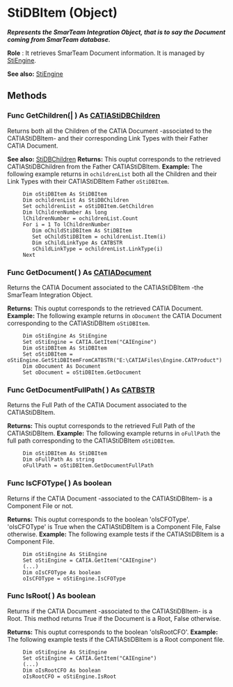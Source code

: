 # StiDBItem (Object)

**_Represents the SmarTeam Integration Object, that is to say the Document coming from SmarTeam database._**

**Role** : It retrieves SmarTeam Document information. It is managed by [StiEngine](../CATSmarTeamIntegInterfaces/interface_StiEngine_17314.md).

**See also:**      [StiEngine](../CATSmarTeamIntegInterfaces/interface_StiEngine_17314.md)

## Methods

### Func **GetChildren**(| ) As [CATIAStiDBChildren](../CATSmarTeamIntegInterfaces/interface_StiDBChildren_34351.md)

   Returns both all the Children of the CATIA Document -associated to the CATIAStiDBItem- and their corresponding Link Types with their Father CATIA Document.

**See also:**      [StiDBChildren](../CATSmarTeamIntegInterfaces/interface_StiDBChildren_34351.md) **Returns:**      This ouptut corresponds to the retrieved CATIAStiDBChildren from the Father CATIAStiDBItem.  **Example:**      The following example returns in `ochildrenList` both all the Children and their Link Types with their CATIAStiDBItem Father `oStiDBItem`.

```VBScript
     Dim oStiDBItem As StiDBItem
     Dim ochildrenList As StiDBChildren
     Set ochildrenList = oStiDBItem.GetChildren
     Dim lChildrenNumber As long
     lChildrenNumber = ochildrenList.Count
     For i = 1 To lChildrenNumber
        Dim oChildStiDBItem As StiDBItem
        Set oChildStiDBItem = ochildrenList.Item(i)
        Dim sChildLinkType As CATBSTR
        sChildLinkType = ochildrenList.LinkType(i)
     Next

```

### Func **GetDocument**( ) As [CATIADocument](../InfInterfaces/interface_Document_14456.md)

   Returns the CATIA Document associated to the CATIAStiDBItem -the SmarTeam Integration Object.

**Returns:**      This ouptut corresponds to the retrieved CATIA Document.  **Example:**      The following example returns in `oDocument` the CATIA Document corresponding to the CATIAStiDBItem `oStiDBItem`.

```VBScript
     Dim oStiEngine As StiEngine
     Set oStiEngine = CATIA.GetItem("CAIEngine")
     Dim oStiDBItem As StiDBItem
     Set oStiDBItem = oStiEngine.GetStiDBItemFromCATBSTR("E:\CATIAFiles\Engine.CATProduct")
     Dim oDocument As Document
     Set oDocument = oStiDBItem.GetDocument

```

### Func **GetDocumentFullPath**( ) As [CATBSTR](../System/typedef_CATBSTR_8129.md)

   Returns the Full Path of the CATIA Document associated to the CATIAStiDBItem.

**Returns:**      This ouptut corresponds to the retrieved Full Path of the CATIAStiDBItem.  **Example:**      The following example returns in `oFullPath` the full path corresponding to the CATIAStiDBItem `oStiDBItem`.

```VBScript
     Dim oStiDBItem As StiDBItem
     Dim oFullPath As string
     oFullPath = oStiDBItem.GetDocumentFullPath

```

### Func **IsCFOType**( ) As boolean

   Returns if the CATIA Document -associated to the CATIAStiDBItem- is a Component File or not.

**Returns:**      This ouptut corresponds to the boolean 'oIsCFOType'. 'oIsCFOType' is True when the CATIAStiDBItem is a Component File, False otherwise.  **Example:**      The following example tests if the CATIAStiDBItem is a Component File.

```VBScript
     Dim oStiEngine As StiEngine
     Set oStiEngine = CATIA.GetItem("CAIEngine")
     (...)
     Dim oIsCFOType As boolean
     oIsCFOType = oStiEngine.IsCFOType

```

### Func **IsRoot**( ) As boolean

   Returns if the CATIA Document -associated to the CATIAStiDBItem- is a Root. This method returns True if the Document is a Root, False otherwise.

**Returns:**      This ouptut corresponds to the boolean 'oIsRootCFO'.  **Example:**      The following example tests if the CATIAStiDBItem is a Root component file.

```VBScript
     Dim oStiEngine As StiEngine
     Set oStiEngine = CATIA.GetItem("CAIEngine")
     (...)
     Dim oIsRootCFO As boolean
     oIsRootCFO = oStiEngine.IsRoot

```